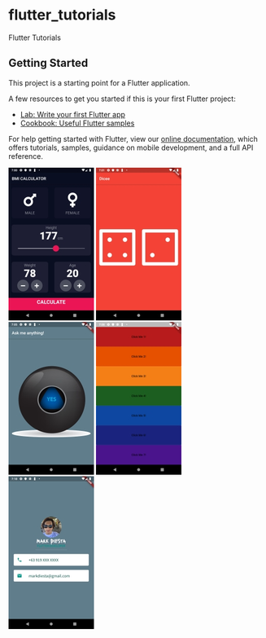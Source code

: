 # flutter_tutorials

Flutter Tutorials

## Getting Started

This project is a starting point for a Flutter application.

A few resources to get you started if this is your first Flutter project:

- [Lab: Write your first Flutter app](https://flutter.dev/docs/get-started/codelab)
- [Cookbook: Useful Flutter samples](https://flutter.dev/docs/cookbook)

For help getting started with Flutter, view our
[online documentation](https://flutter.dev/docs), which offers tutorials,
samples, guidance on mobile development, and a full API reference.

![alt text](https://github.com/madz/flutter_tutorials/blob/master/Optimized-Screenshot_1570647621.png)
![alt text](https://github.com/madz/flutter_tutorials/blob/master/Optimized-Screenshot_1570647681.png)
![alt text](https://github.com/madz/flutter_tutorials/blob/master/Optimized-Screenshot_1570647925.png)
![alt text](https://github.com/madz/flutter_tutorials/blob/master/Optimized-Screenshot_1570648091.png)
![alt text](https://github.com/madz/flutter_tutorials/blob/master/Optimized-Screenshot_1570648702%20(1).png)
